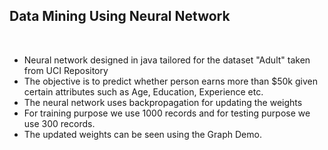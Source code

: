 <h2>Data Mining Using Neural Network </h2>  &nbsp;


* Neural network designed in java tailored for the dataset "Adult" taken from UCI Repository <br>
* The objective is to predict whether person earns more than $50k given certain attributes such as Age, Education, Experience     etc. <br>
* The neural network uses backpropagation for updating the weights<br>
*  For training purpose we use 1000 records and for testing purpose we use 300 records.<br>
*  The updated weights can be seen using the Graph Demo.<br>
